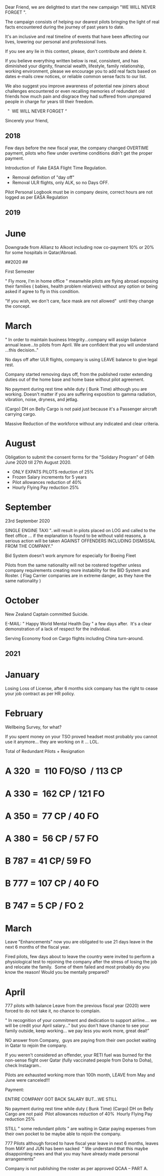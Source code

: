 Dear Friend, we are delighted to start the new campaign "WE WILL NEVER FORGET ".  

The campaign consists of helping our dearest pilots bringing the light of real facts encountered during the journey of past years to date.  

It's an inclusive and real timeline of events that have been affecting our lives, lowering our personal and professional lives.  

If you see any lie in this context, please, don't contribute and delete it.  

If you believe everything written below is real, consistent, and has diminished your dignity, financial wealth, lifestyle, family relationship, working environment, please we encourage you to add real facts based on dates e-mails crew notices, or reliable common sense facts to our list.   

We also suggest you improve awareness of potential new joiners about challenges encountered or even recalling memories of redundant old friends how much pain and disgrace they had suffered from unprepared people in charge for years till their freedom.  

  "  WE WILL NEVER FORGET “  

Sincerely your friend,

## 2018 ## 

Few days before the new fiscal year, the company changed OVERTIME payment, pilots who flew under overtime conditions didn't get the proper payment.  

Introduction of  Fake EASA Flight Time Regulation. 
- Removal definition of "day off"
- Removal ULR flights, only ALK, so no Days OFF.  

Pilot Personal Logbook must be in company desire, correct hours are not logged as per EASA Regulation 

## 2019 ## 

# June 

Downgrade from Allianz to Alkoot including now co-payment 10% or 20% for some hospitals in Qatar/Abroad.  

##2020 ## 

First Semester  

" Fly more, I'm in home office " meanwhile pilots are flying abroad exposing their families ( babies, health problem relatives) without any option or being asked if agree to fly in this condition.  

"If you wish, we don't care, face mask are not allowed"  until they change the concept.  


# March  

" In order to maintain business Integrity...company will assign balance annual leave...to pilots from April.
We are confident that you will understand ...this decision.."  

No days off after ULR flights, company is using LEAVE balance to give legal rest.  

Company started removing days off, from the published roster extending duties out of the home base and home base without pilot agreement.  

No payment during rest time while duty ( Bunk Time) although you are working. Doesn't matter if you are suffering exposition to gamma radiation, vibration, noise, dryness, and jetlag.  

(Cargo) DH on Belly Cargo is not paid just because it's a Passenger aircraft carrying cargo. 

Massive Reduction of the workforce without any indicated and clear criteria.

# August  

Obligation to submit the consent forms for the "Solidary Program" of 04th June 2020 till 27th August 2020.  

- ONLY EXPATS PILOTS reduction of 25% 
- Frozen Salary increments for 5 years
- Pilot allowances reduction of 40% 
- Hourly Flying Pay reduction 25%  

# September  

23rd September 2020  

SINGLE ENGINE TAXI "..will result in pilots placed on LOG and called to the fleet office ... if the explanation is found to be without valid reasons, a serious action will be taken AGAINST OFFENDERS INCLUDING DISMISSAL FROM THE COMPANY."  

Bid System doesn't work anymore for especially for Boeing Fleet  

Pilots from the same nationality will not be rostered together unless company requirements creating more instability for the BID System and Roster.
( Flag Carrier companies are in extreme danger, as they have the same nationality )  

# October  

New Zealand Captain committed Suicide.  

E-MAIL: " Happy World Mental Health Day " a few days after. 
It's a clear demonstration of a lack of respect for the individual.  

Serving Economy food on Cargo flights including China turn-around.  


## 2021 ## 

# January  

Losing Loss of License, after 6 months sick company has the right to cease your job contract as per HR policy.  

# February  

Wellbeing Survey, for what?  

If you spent money on your TSO proved headset most probably you cannot use it anymore... they are working on it ... LOL.  

Total of Redundant Pilots + Resignation  

# A 320  =  110 FO/SO  / 113 CP
# A 330 =  162 CP / 121 FO 
# A 350 =  77 CP / 40 FO
# A 380 =  56 CP / 57 FO
# B 787 = 41 CP/ 59 FO
# B 777 = 107 CP / 40 FO
# B 747 = 5 CP / FO 2

# March  

Leave "Enhancements" now you are obligated to use 21 days leave in the next 6 months of the fiscal year.  

Fired pilots, few days about to leave the country were invited to perform a physiological test to rejoining the company after the stress of losing the job and relocate the family. 
Some of them failed and most probably do you know the reason! Would you be mentally prepared?  

# April  

777 pilots with balance Leave from the previous fiscal year (2020) were forced to do not take it, no chance to complain.  

" In recognition of your commitment and dedication to support airline.... we will be credit your April salary..." but you don't have chance to see your family outside, keep working... we pay less you work more, great deal!”  

NO answer from Company,  guys are paying from their own pocket waiting in Qatar to rejoin the company.  

If you weren't considered an offender, your RETI fuel was burned for the non-sense flight over Qatar (fully vaccinated people from Doha to Doha), check Instagram.. 

Pilots are exhausted working more than 100h month, LEAVE from May and June were canceled!!! 

Payment:  

ENTIRE COMPANY GOT BACK SALARY BUT...WE STILL  

No payment during rest time while duty ( Bunk Time)
(Cargo) DH on Belly Cargo are not paid 
Pilot allowances reduction of 40% 
Hourly Flying Pay reduction 25%  

STILL " some redundant pilots " are waiting in Qatar paying expenses from their own pocket to be maybe able to rejoin the company.  

777 Pilots although forced to have fiscal year leave in next 6 months, leaves from MAY and JUN has been sacked  “ We understand that this maybe disappointing news and that you may have already made personal arrangements” 

Company is not publishing the roster as per approved QCAA – PART A.
